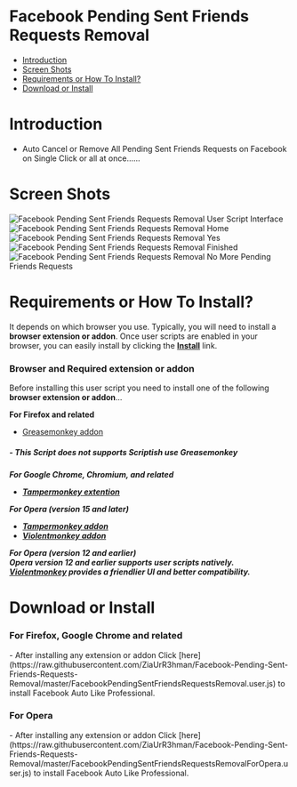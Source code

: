 Facebook Pending Sent Friends Requests Removal
============================
- [Introduction](#introduction)
- [Screen Shots](#screen-shots)
- [Requirements or How To Install?](#requirements-or-how-to-install)
- [Download or Install](#download-or-install)

Introduction
===========
- Auto Cancel or Remove All Pending Sent Friends Requests on Facebook on Single Click or all at once......

Screen Shots
===================
![Facebook Pending Sent Friends Requests Removal User Script Interface](https://raw.githubusercontent.com/ZiaUrR3hman/Facebook-Pending-Sent-Friends-Requests-Removal/master/images/CancelAllSentFriendRequestsonFacebookonsingleclickUserScript.png)
![Facebook Pending Sent Friends Requests Removal Home](https://raw.githubusercontent.com/ZiaUrR3hman/Facebook-Pending-Sent-Friends-Requests-Removal/master/images/CancelAllSentFriendRequestsonFacebookonsingleclickHome.png) ![Facebook Pending Sent Friends Requests Removal Yes](https://raw.githubusercontent.com/ZiaUrR3hman/Facebook-Pending-Sent-Friends-Requests-Removal/master/images/CancelAllSentFriendRequestsonFacebookonsingleclickyes.png) ![Facebook Pending Sent Friends Requests Removal Finished](https://raw.githubusercontent.com/ZiaUrR3hman/Facebook-Pending-Sent-Friends-Requests-Removal/master/images/CancelAllSentFriendRequestsonFacebookonsingleclickFinished.png) ![Facebook Pending Sent Friends Requests Removal No More Pending Friends Requests](https://raw.githubusercontent.com/ZiaUrR3hman/Facebook-Pending-Sent-Friends-Requests-Removal/master/images/CancelAllSentFriendRequestsonFacebookonsingleclickNoMore.PNG)

Requirements or How To Install?
===================
It depends on which browser you use. Typically, you will need to install a <b>browser extension or addon</b>.
Once user scripts are enabled in your browser, you can easily install by clicking the  <b>[Install](#download-or-install)</b> link.

<h3>Browser and Required extension or addon</h3>
Before installing this user script you need to install one of the following <b>browser extension or addon</b>...

<b>For Firefox and related</b>
  - [Greasemonkey addon](https://addons.mozilla.org/en-us/firefox/addon/greasemonkey)<br>
<h5>  - This Script does not supports Scriptish use Greasemonkey<h5>

<b>For Google Chrome, Chromium, and related</b>
  - [Tampermonkey extention](https://chrome.google.com/webstore/detail/tampermonkey/dhdgffkkebhmkfjojejmpbldmpobfkfo) <br>

<b>For Opera (version 15 and later)</b>
  - [Tampermonkey addon](https://addons.opera.com/en/extensions/details/tampermonkey-beta)<br>
  - [Violentmonkey addon](https://addons.opera.com/en/extensions/details/violent-monkey)

<b>For Opera (version 12 and earlier)</b><br>
Opera version 12 and earlier supports user scripts natively. [Violentmonkey](https://addons.opera.com/en/extensions/details/violent-monkey) provides a friendlier UI and better compatibility.

Download or Install
===================
<h3> For Firefox, Google Chrome  and related</h3>
- After installing any extension or addon Click [here](https://raw.githubusercontent.com/ZiaUrR3hman/Facebook-Pending-Sent-Friends-Requests-Removal/master/FacebookPendingSentFriendsRequestsRemoval.user.js) to install Facebook Auto Like Professional.
<h3> For Opera</h3>
- After installing any extension or addon Click [here](https://raw.githubusercontent.com/ZiaUrR3hman/Facebook-Pending-Sent-Friends-Requests-Removal/master/FacebookPendingSentFriendsRequestsRemovalForOpera.user.js) to install Facebook Auto Like Professional.

